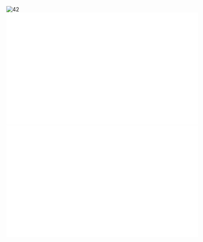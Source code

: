 ![42](https://badge42.vercel.app/api/v2/cl3vp66tw002509l1p3inopdr/stats?cursusId=21&coalitionId=45)
![overview](https://github.com/loaki/github_stats/blob/master/generated/languages.svg#gh-dark-mode-only)
![languages](https://github.com/loaki/github_stats/blob/master/generated/overview.svg#gh-dark-mode-only)
